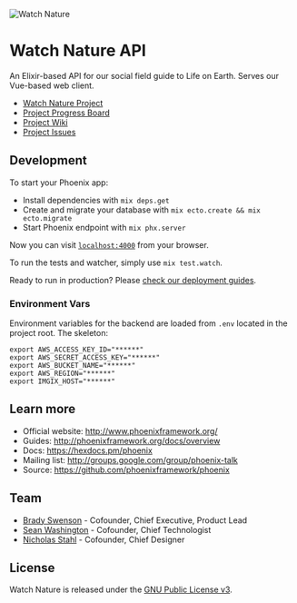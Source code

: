 ![Watch Nature](https://d3vv6lp55qjaqc.cloudfront.net/items/431I0r241o3d2J1S1625/logo%20name%20slogan%20on%20white%20900%20wide.png)

# Watch Nature API
An Elixir-based API for our social field guide to Life on Earth. Serves our Vue-based web client.

- [Watch Nature Project](https://watchnature.co)
- [Project Progress Board](https://github.com/WatchNature/watchnature-web/projects/1)
- [Project Wiki](https://github.com/WatchNature/watchnature-web/wiki)
- [Project Issues](https://github.com/WatchNature/watchnature-web/issues)

## Development

To start your Phoenix app:

  * Install dependencies with `mix deps.get`
  * Create and migrate your database with `mix ecto.create && mix ecto.migrate`
  * Start Phoenix endpoint with `mix phx.server`

Now you can visit [`localhost:4000`](http://localhost:4000) from your browser.

To run the tests and watcher, simply use `mix test.watch`.

Ready to run in production? Please [check our deployment guides](http://www.phoenixframework.org/docs/deployment).

### Environment Vars

Environment variables for the backend are loaded from `.env` located in the project root. The skeleton:

```
export AWS_ACCESS_KEY_ID="******"
export AWS_SECRET_ACCESS_KEY="******"
export AWS_BUCKET_NAME="******"
export AWS_REGION="******"
export IMGIX_HOST="******"
```

## Learn more

  * Official website: http://www.phoenixframework.org/
  * Guides: http://phoenixframework.org/docs/overview
  * Docs: https://hexdocs.pm/phoenix
  * Mailing list: http://groups.google.com/group/phoenix-talk
  * Source: https://github.com/phoenixframework/phoenix

## Team

- [Brady Swenson](https://github.com/orgs/WatchNature/people/bradyswenson) - Cofounder, Chief Executive, Product Lead
- [Sean Washington](https://github.com/orgs/WatchNature/people/seanwash) - Cofounder, Chief Technologist
- [Nicholas Stahl](https://www.instagram.com/nicholasryanstahl/) - Cofounder, Chief Designer

## License
Watch Nature is released under the [GNU Public License v3](https://opensource.org/licenses/GPL-3.0).

